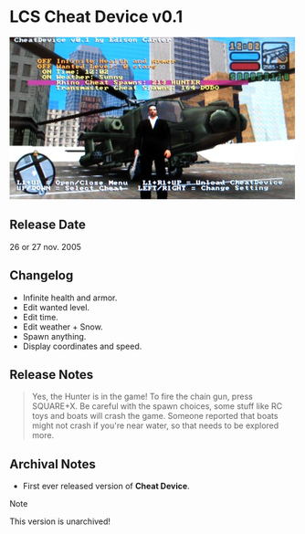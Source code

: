 # LCS Cheat Device v0.1

![v0.1](<../../../../Pictures/LCS/CheatDevicev01.jpg>)

## Release Date
26 or 27 nov. 2005

## Changelog
 - Infinite health and armor.
 - Edit wanted level.
 - Edit time.
 - Edit weather + Snow.
 - Spawn anything.
 - Display coordinates and speed.
 
## Release Notes
> Yes, the Hunter is in the game! To fire the chain gun, press SQUARE+X. Be careful with the spawn choices, some stuff like RC toys and boats will crash the game. Someone reported that boats might not crash if you're near water, so that needs to be explored more.

## Archival Notes
 - First ever released version of **Cheat Device**.
 
> [!NOTE]
> This version is unarchived!